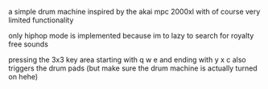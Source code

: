 a simple drum machine inspired by the akai mpc 2000xl with of course very limited functionality

only hiphop mode is implemented because im to lazy to search for royalty free sounds

pressing the 3x3 key area starting with q w e and ending with y x c also triggers the drum pads (but make sure the drum machine is actually turned on hehe)
